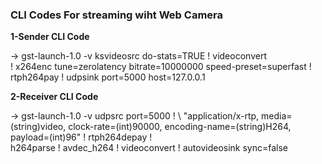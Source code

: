 ### **CLI Codes For streaming wiht Web Camera**

**1-Sender CLI Code**

-> gst-launch-1.0 -v ksvideosrc do-stats=TRUE ! videoconvert \
! x264enc tune=zerolatency bitrate=10000000 speed-preset=superfast ! \
rtph264pay ! udpsink port=5000 host=127.0.0.1

**2-Receiver CLI Code**

-> gst-launch-1.0 -v udpsrc port=5000 ! \ 
"application/x-rtp, media=(string)video, clock-rate=(int)90000, encoding-name=(string)H264, payload=(int)96" ! rtph264depay ! \
h264parse ! avdec_h264 ! videoconvert ! autovideosink sync=false
